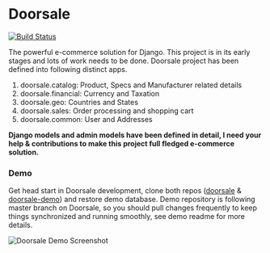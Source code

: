 Doorsale
========
[![Build Status](https://travis-ci.org/mysteryjeans/doorsale.svg?branch=master)](https://travis-ci.org/mysteryjeans/doorsale)

The powerful e-commerce solution for Django. This project is in its early stages and lots of work needs to be done. Doorsale project has been defined into following distinct apps.

1. doorsale.catalog: Product, Specs and Manufacturer related details
2. doorsale.financial: Currency and Taxation
3. doorsale.geo: Countries and States
4. doorsale.sales: Order processing and shopping cart
5. doorsale.common: User and Addresses

**Django models and admin models have been defined in detail, I need your help & contributions to make this project full fledged e-commerce solution.**

### Demo
Get head start in Doorsale development, clone both repos ([doorsale](https://github.com/mysteryjeans/doorsale) & [doorsale-demo](https://github.com/mysteryjeans/doorsale-demo)) and restore demo database. Demo repository is following master branch on Doorsale, so you should pull changes frequently to keep things synchronized and running smoothly, see demo readme for more details.

![Doorsale Demo Screenshot](https://raw.github.com/mysteryjeans/doorsale-demo/master/media/images/demo-screenshot.png)

